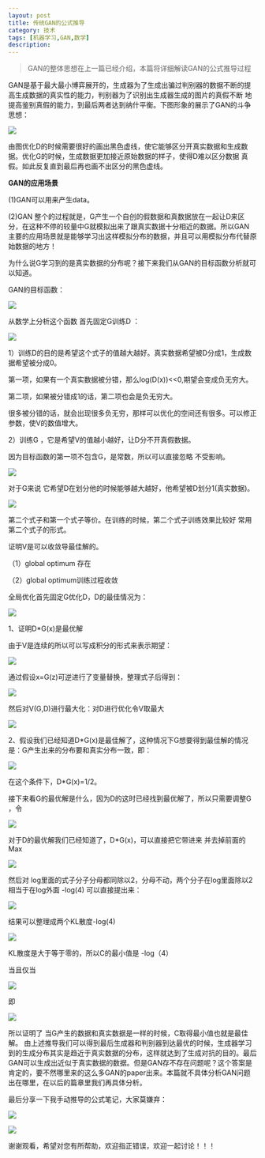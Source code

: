 ```yaml
---
layout: post
title: 传统GAN的公式推导
category: 技术
tags: [机器学习,GAN,数学]
description: 
---
```


>GAN的整体思想在上一篇已经介绍，本篇将详细解读GAN的公式推导过程

GAN是基于最大最小博弈展开的，生成器为了生成出骗过判别器的数据不断的提高生成数据的真实性的能力，判别器为了识别出生成器生成的图片的真假不断
地提高鉴别真假的能力，到最后两者达到纳什平衡。下图形象的展示了GAN的斗争思想：

![](/assets/img/GAN/DGgame.jpg)

由图优化D的时候需要很好的画出黑色虚线，使它能够区分开真实数据和生成数据。优化G的时候，生成数据更加接近原始数据的样子，使得D难以区分数据
真假。如此反复直到最后再也画不出区分的黑色虚线。

**GAN的应用场景**

(1)GAN可以用来产生data。

(2)GAN 整个的过程就是，G产生一个自创的假数据和真数据放在一起让D来区分，在这种不停的较量中G就模拟出来了跟真实数据十分相近的数据。所以GAN
主要的应用场景就是能够学习出这样模拟分布的数据，并且可以用模拟分布代替原始数据的地方！

为什么说G学习到的是真实数据的分布呢？接下来我们从GAN的目标函数分析就可以知道。

GAN的目标函数：

![](/assets/img/GAN/objective.jpg)

从数学上分析这个函数
首先固定G训练D ：

![](/assets/img/GAN/Dtrain.jpg)

1）训练D的目的是希望这个式子的值越大越好。真实数据希望被D分成1，生成数据希望被分成0。

第一项，如果有一个真实数据被分错，那么log(D(x))<<0,期望会变成负无穷大。

第二项，如果被分错成1的话，第二项也会是负无穷大。

很多被分错的话，就会出现很多负无穷，那样可以优化的空间还有很多。可以修正参数，使V的数值增大。

2）训练G ，它是希望V的值越小越好，让D分不开真假数据。

因为目标函数的第一项不包含G，是常数，所以可以直接忽略 不受影响。

![](/assets/img/GAN/Gtrain.jpg)

对于G来说 它希望D在划分他的时候能够越大越好，他希望被D划分1(真实数据)。

![](/assets/img/GAN/Gtransform.jpg)

第二个式子和第一个式子等价。在训练的时候，第二个式子训练效果比较好 常用第二个式子的形式。

证明V是可以收敛导最佳解的。

（1）global optimum 存在

（2）global optimum训练过程收敛

全局优化首先固定G优化D，D的最佳情况为：

![](/assets/img/GAN/Doptimizer.jpg)

1、证明D*G(x)是最优解

由于V是连续的所以可以写成积分的形式来表示期望：

![](/assets/img/GAN/Dequation1.jpg)

通过假设x=G(z)可逆进行了变量替换，整理式子后得到：

![](/assets/img/GAN/Dequation2.jpg)

然后对V(G,D)进行最大化：对D进行优化令V取最大

![](/assets/img/GAN/Dequation3.jpg)

2、假设我们已经知道D*G(x)是最佳解了，这种情况下G想要得到最佳解的情况是：G产生出来的分布要和真实分布一致，即：

![](/assets/img/GAN/Gequation1.jpg)

在这个条件下，D*G(x)=1/2。

接下来看G的最优解是什么，因为D的这时已经找到最优解了，所以只需要调整G ，令

![](/assets/img/GAN/Gequation2.jpg)

对于D的最优解我们已经知道了，D*G(x)，可以直接把它带进来 并去掉前面的Max

![](/assets/img/GAN/Gequation3.jpg)

然后对 log里面的式子分子分母都同除以2，分母不动，两个分子在log里面除以2 相当于在log外面 -log(4) 可以直接提出来：

![](/assets/img/GAN/Gequation4.jpg)

结果可以整理成两个KL散度-log(4)

![](/assets/img/GAN/Gequation5.jpg)

KL散度是大于等于零的，所以C的最小值是 -log（4）

当且仅当

![](/assets/img/GAN/Gequation6.jpg)

即

![](/assets/img/GAN/Gequation7.jpg)

所以证明了 当G产生的数据和真实数据是一样的时候，C取得最小值也就是最佳解。
由上述推导我们可以得到最后生成器和判别器到达最优的时候，生成器学习到的生成分布其实是趋近于真实数据的分布，这样就达到了生成对抗的目的。最后
GAN可以生成出近似于真实数据的数据。但是GAN存不存在问题呢？这个答案是肯定的，要不然哪里来的这么多GAN的paper出来。本篇就不具体分析GAN问题
出在哪里，在以后的篇章里我们再具体分析。

最后分享一下我手动推导的公式笔记，大家莫嫌弃：

![](/assets/img/GAN/GANequation1.png)

![](/assets/img/GAN/GANequation2.png)

谢谢观看，希望对您有所帮助，欢迎指正错误，欢迎一起讨论！！！